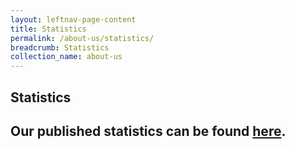 ```yaml
---
layout: leftnav-page-content
title: Statistics
permalink: /about-us/statistics/
breadcrumb: Statistics
collection_name: about-us
---
```

Statistics
---
Our published statistics can be found [here](https://data.gov.sg/).<br>
---
